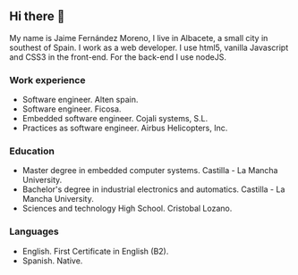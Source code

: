 ## Hi there 👋

My name is Jaime Fernández Moreno, I live in Albacete, a small city in southest of Spain.
I work as a web developer. I use html5, vanilla Javascript and CSS3 in the front-end.
For the back-end I use nodeJS.

### Work experience
- Software engineer. Alten spain.
- Software engineer. Ficosa.
- Embedded software engineer. Cojali systems, S.L.
- Practices as software engineer. Airbus Helicopters, Inc.

### Education
- Master degree in embedded computer systems. Castilla - La Mancha University.
- Bachelor's degree in industrial electronics and automatics. Castilla - La Mancha University.
- Sciences and technology High School. Cristobal Lozano.

### Languages
- English. First Certificate in English (B2).
- Spanish. Native.

<!--
**jaimefm14/jaimefm14** is a ✨ _special_ ✨ repository because its `README.md` (this file) appears on your GitHub profile.

Here are some ideas to get you started:

- 🔭 I’m currently working on ...
- 🌱 I’m currently learning ...
- 👯 I’m looking to collaborate on ...
- 🤔 I’m looking for help with ...
- 💬 Ask me about ...
- 📫 How to reach me: ...
- 😄 Pronouns: ...
- ⚡ Fun fact: ...
-->

